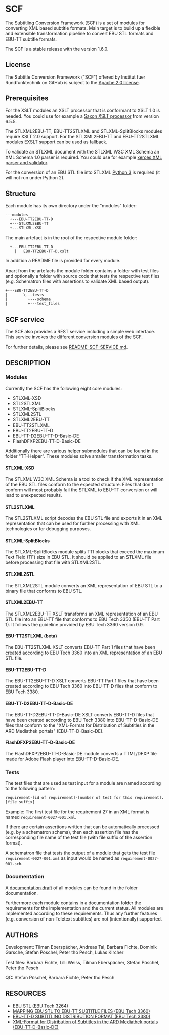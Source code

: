 # SCF
The Subtitling Conversion Framework (SCF) is a set of modules for
converting XML based subtitle formats. Main target is to build up a
flexible and extensible transformation pipeline to convert EBU STL
formats and EBU-TT subtitle formats.

The SCF is a stable release with the version 1.6.0.

## License
The Subtitle Conversion Framework ("SCF") offered by Institut fuer
Rundfunktechnik on GitHub is subject to the [Apache 2.0 license](LICENSE).

## Prerequisites
For the XSLT modules an XSLT processor that is conformant to XSLT 1.0 is
needed. You could use for example a [Saxon XSLT processor](http://saxon.sourceforge.net/)
from version 6.5.5.

The STLXML2EBU-TT, EBU-TT2STLXML and STLXML-SplitBlocks modules require XSLT 2.0 support. For
the STLXML2EBU-TT and EBU-TT2STLXML modules EXSLT support can be used as fallback.

To validate an STLXML document with the STLXML W3C XML Schema an
XML Schema 1.0 parser is required. You could use for example
[xerces XML parser and validator](http://xerces.apache.org/).

For the conversion of an EBU STL file into STLXML [Python 3](https://www.python.org/downloads/)
is required (it will not run under Python 2).

## Structure
Each module has its own directory under the "modules" folder:

    ---modules
      +---EBU-TT2EBU-TT-D
      +---STLXML2EBU-TT
      +---STLXML-XSD

The main artefact is in the root of the respective module folder:

      +---EBU-TT2EBU-TT-D
        |   EBU-TT2EBU-TT-D.xslt

In addition a README file is provided for every module.

Apart from the artefacts the module folder contains a folder with test
files and optionally a folder with source code that tests the respective
test files (e.g. Schematron files with assertions to validate XML based
output).

    +---EBU-TT2EBU-TT-D
    |       \---tests
    |         +---schema
    |         +---test_files

## SCF service
The SCF also provides a REST service including a simple web interface.
This service invokes the different conversion modules of the SCF.

For further details, please see [README-SCF-SERVICE.md](README-SCF-SERVICE.md).


## DESCRIPTION

### Modules
Currently the SCF has the following eight core modules:

* STLXML-XSD
* STL2STLXML
* STLXML-SplitBlocks
* STLXML2STL
* STLXML2EBU-TT
* EBU-TT2STLXML
* EBU-TT2EBU-TT-D
* EBU-TT-D2EBU-TT-D-Basic-DE
* FlashDFXP2EBU-TT-D-Basic-DE

Additionally there are various helper submodules that can be found in the
folder "TT-Helper". These modules solve smaller transformation tasks.

#### STLXML-XSD
The STLXML W3C XML Schema is a tool to check if the XML representation
of the EBU STL files conform to the expected structure. Files that don't
conform will most probably fail the STLXML to EBU-TT conversion or will
lead to unexpected results.

#### STL2STLXML
The STL2STLXML script decodes the EBU STL file and exports it in an XML
representation that can be used for further processing with XML
technologies or for debugging purposes.

#### STLXML-SplitBlocks
The STLXML-SplitBlocks module splits TTI blocks that exceed the maximum
Text Field (TF) size in EBU STL. It should be applied to an STLXML file
before processing that file with STLXML2STL.

#### STLXML2STL
The STLXML2STL module converts an XML representation of EBU STL to a
binary file that conforms to EBU STL.

#### STLXML2EBU-TT
The STLXML2EBU-TT XSLT transforms an XML representation of an EBU STL
file into an EBU-TT file that conforms to EBU Tech 3350 (EBU-TT Part 1).
It follows the guideline provided by EBU Tech 3360 version 0.9.

#### EBU-TT2STLXML (beta)
The EBU-TT2STLXML XSLT converts EBU-TT Part 1 files that have been
created according to EBU Tech 3360 into an XML representation of an
EBU STL file.

#### EBU-TT2EBU-TT-D
The EBU-TT2EBU-TT-D XSLT converts EBU-TT Part 1 files that have been
created according to EBU Tech 3360 into EBU-TT-D files that conform to
EBU Tech 3380.

#### EBU-TT-D2EBU-TT-D-Basic-DE
The EBU-TT-D2EBU-TT-D-Basic-DE XSLT converts EBU-TT-D files that have
been created according to EBU Tech 3380 into EBU-TT-D-Basic-DE files
that conform to the "XML-Format for Distribution of Subtitles in the ARD
Mediathek portals" (EBU-TT-D-Basic-DE).

#### FlashDFXP2EBU-TT-D-Basic-DE
The FlashDFXP2EBU-TT-D-Basic-DE module converts a TTML/DFXP file made
for Adobe Flash player into EBU-TT-D-Basic-DE.


### Tests
The test files that are used as test input for a module are named
according to the following pattern:

    requirement-[id of requirement]-[number of test for this requirement].[file suffix]

Example: The first test file for the requirement 27 in an XML format is
named `requirement-0027-001.xml`.

If there are certain assertions written that can be automatically
processed (e.g. by a schematron schema), then each assertion file has
the corresponding file name of the test file (with file suffix of the
assertion format).

A schematron file that tests the output of a module that gets the test
file `requirement-0027-001.xml` as input would be named as
`requirement-0027-001.sch`.


### Documentation
A [documentation draft](documentation/scf-draft-documentation.pdf) of
all modules can be found in the folder documentation.

Furthermore each module contains in a documentation folder the
requirements for the implementation and the current status. All modules
are implemented according to these requirements. Thus any further
features (e.g. conversion of non-Teletext subtitles) are not
(intentionally) supported.


## AUTHORS
Development: Tilman Eberspächer, Andreas Tai, Barbara Fichte,
Dominik Garsche, Stefan Pöschel, Peter tho Pesch, Lukas Kircher

Test files: Barbara Fichte, Lilli Weiss, Tilman Eberspächer,
Stefan Pöschel, Peter tho Pesch

QC: Stefan Pöschel, Barbara Fichte, Peter tho Pesch


## RESOURCES
* [EBU STL (EBU Tech 3264)](https://tech.ebu.ch/docs/tech/tech3264.pdf)
* [MAPPING EBU STL TO EBU-TT SUBTITLE FILES (EBU Tech 3360)](https://tech.ebu.ch/docs/tech/tech3360.pdf)
* [EBU-TT-D SUBTITLING DISTRIBUTION FORMAT (EBU Tech 3380)](https://tech.ebu.ch/docs/tech/tech3380.pdf)
* [XML-Format for Distribution of Subtitles in the ARD Mediathek portals (EBU-TT-D-Basic-DE)](http://www.irt.de/en/publications/technical-guidelines.html)

